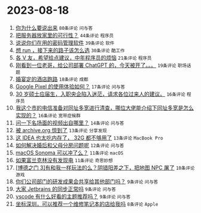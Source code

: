 # 2023-08-18

1. [你为什么要说出来](https://www.v2ex.com/t/966282) `80条评论` `问与答`
1. [把服务器放家里的可行性？](https://www.v2ex.com/t/966307) `44条评论` `程序员`
1. [说说你们在用的密码管理软件](https://www.v2ex.com/t/966301) `39条评论` `软件`
1. [想 run ，接下来的路子该怎么选](https://www.v2ex.com/t/966294) `30条评论` `酷工作`
1. [各 V 友，希望给点建议，中年程序员的烦恼](https://www.v2ex.com/t/966285) `21条评论` `程序员`
1. [刚看到一位老哥，给公司部署 ChatGPT 的，今天被开了。。。](https://www.v2ex.com/t/966323) `19条评论` `职场话题`
1. [婚宴定的酒店跑路](https://www.v2ex.com/t/966296) `18条评论` `成都`
1. [Google Pixel 的使用体验如何？](https://www.v2ex.com/t/966283) `17条评论` `问与答`
1. [30 岁硕士应届生，入职央企陷入迷茫，请求各位过来人的建议。](https://www.v2ex.com/t/966335) `16条评论` `程序员`
1. [我这个市的电信准备对同址多宽进行清查，哪位大佬能介绍下同址多宽是怎么实现的？](https://www.v2ex.com/t/966293) `16条评论` `宽带症候群`
1. [问一下名场面的视频出自哪里？](https://www.v2ex.com/t/966288) `14条评论` `问与答`
1. [被 archive.org 惊到了](https://www.v2ex.com/t/966303) `13条评论` `分享发现`
1. [这 IDEA 也太吃内存了， 32G 都不够用了](https://www.v2ex.com/t/966295) `13条评论` `MacBook Pro`
1. [如何解决婚后和父母分房问题呢](https://www.v2ex.com/t/966316) `12条评论` `问与答`
1. [macOS Sonoma 可以冲了么？](https://www.v2ex.com/t/966324) `11条评论` `macOS`
1. [如果富兰克林没有发现电](https://www.v2ex.com/t/966308) `11条评论` `奇思妙想`
1. [[博德之门 3]有和我一样玩法的么？阴错阳差之下，把地图 NPC 屠了](https://www.v2ex.com/t/966297) `10条评论` `游戏`
1. [你们公司部门的研发成果会共享给其他部门吗？](https://www.v2ex.com/t/966319) `9条评论` `问与答`
1. [大家 Jetbrains 的同步正常吗](https://www.v2ex.com/t/966287) `9条评论` `问与答`
1. [vscode 有什么好看的主题推荐吗？](https://www.v2ex.com/t/966284) `9条评论` `问与答`
1. [坐标深圳，可以推荐一个维修笔记本的店给我吗](https://www.v2ex.com/t/966309) `8条评论` `Apple`
